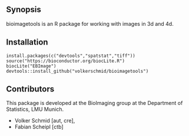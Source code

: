 ## Synopsis

bioimagetools is an R package for working with images in 3d and 4d. 

## Installation

    install.packages(c("devtools","spatstat","tiff"))
    source("https://bioconductor.org/biocLite.R")
    biocLite("EBImage")
    devtools::install_github("volkerschmid/bioimagetools")

## Contributors

This package is developed at the BioImaging group at the Department of Statistics, LMU Munich.

* Volker Schmid [aut, cre],
* Fabian Scheipl [ctb]